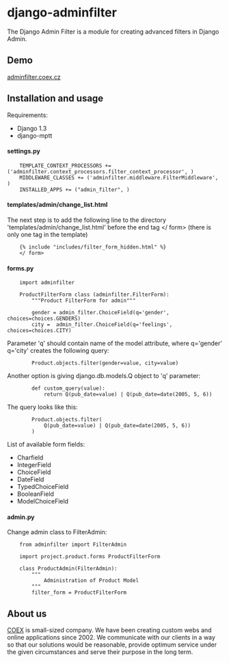 django-adminfilter
==================

The Django Admin Filter is a module for creating advanced filters in
Django Admin.

Demo
----
[adminfilter.coex.cz](http://adminfilter.coex.cz/)

Installation and usage
----------------------
Requirements:

*    Django 1.3
*    django-mptt

#### settings.py ####

        TEMPLATE_CONTEXT_PROCESSORS += ('adminfilter.context_processors.filter_context_processor', )
        MIDDLEWARE_CLASSES += ('adminfilter.middleware.FilterMiddleware', )
        INSTALLED_APPS += ("admin_filter", )

#### templates/admin/change_list.html ####

The next step is to add the following line to the directory
'templates/admin/change_list.html' before the end tag </ form>
(there is only one </form> tag in the template)

        {% include "includes/filter_form_hidden.html" %}
        </ form>

#### forms.py ####
        import adminfilter

        ProductFilterForm class (adminfilter.FilterForm):
            """Product FilterForm for admin"""

            gender = admin_filter.ChoiceField(q='gender', choices=choices.GENDERS)
            city =  admin_filter.ChoiceField(q='feelings', choices=choices.CITY)

Parameter 'q' should contain name of the model attribute, where q='gender' q='city' creates the following query:

            Product.objects.filter(gender=value, city=value)

Another option is giving django.db.models.Q object to 'q' parameter:

            def custom_query(value):
                return Q(pub_date=value) | Q(pub_date=date(2005, 5, 6))

The query looks like this:

            Product.objects.filter(
                Q(pub_date=value) | Q(pub_date=date(2005, 5, 6))
            )

List of available form fields:

*  Charfield
*  IntegerField
*  ChoiceField
*  DateField
*  TypedChoiceField
*  BooleanField
*  ModelChoiceField


#### admin.py ####

Change admin class to FilterAdmin:

        from adminfilter import FilterAdmin

        import project.product.forms ProductFilterForm

        class ProductAdmin(FilterAdmin):
            """
                Administration of Product Model
            """
            filter_form = ProductFilterForm


About us
--------
[COEX](http://www.coex-webdesign.com/) is small-sized company. We have been
creating custom webs and online applications since 2002. We communicate with
our clients in a way so that our solutions would be reasonable, provide
optimum service under the given circumstances and serve their purpose in
the long term.
